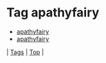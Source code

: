 <!--
title: Tag apathyfairy
date: 2020-06-28T15:26:58.509Z
tags:
-->
# Tag apathyfairy

 * [apathyfairy](114529836949.md)
 * [apathyfairy](93085433079.md)

| [Tags](tags.md) | [Top](index.md) |
